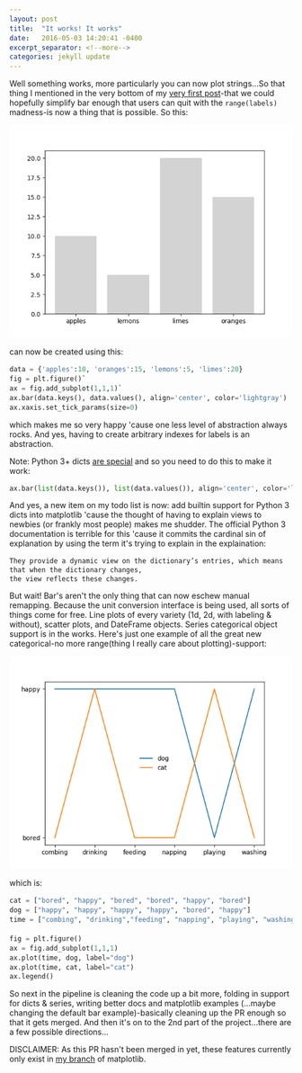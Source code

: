 ```yaml
---
layout: post
title:  "It works! It works"
date:   2016-05-03 14:20:41 -0400
excerpt_separator: <!--more-->
categories: jekyll update
---
```


Well something works, more particularly you can now plot strings...So that thing 
I mentioned in the very bottom of my [very first post](jekyll/update/2016/05/03/better_axis.html)-that we could hopefully simplify bar enough that users can quit with the `range(labels)` madness-is now a thing that is possible. So this:

![bar2](/assets/figs/bar2.png)

can now be created using this:
<!--more-->
```python
data = {'apples':10, 'oranges':15, 'lemons':5, 'limes':20}
fig = plt.figure()`
ax = fig.add_subplot(1,1,1)`
ax.bar(data.keys(), data.values(), align='center', color='lightgray')
ax.xaxis.set_tick_params(size=0)
```
which makes me so very happy 'cause one less level of abstraction always rocks. And yes, 
having to create arbitrary indexes for labels is an abstraction.

Note: Python 3+ dicts [are special](https://docs.python.org/3/library/stdtypes.html#dictionary-view-objects) and 
so you need to do this to make it work:
```python
ax.bar(list(data.keys()), list(data.values()), align='center', color='lightgray')
```
And yes, a new item on my todo list is now: add builtin support for Python 3 dicts into matplotlib 'cause the thought 
of having to explain views to newbies (or frankly most people) makes me shudder. The official Python 3 documentation 
is terrible for this 'cause it commits the cardinal sin of explanation by using the term it's trying to 
explain in the explaination:
```
They provide a dynamic view on the dictionary’s entries, which means that when the dictionary changes, 
the view reflects these changes.
```

But wait! Bar's aren't the only thing that can now eschew manual remapping. Because the unit conversion interface is being used, all sorts of things come for free. Line plots of every variety (1d, 2d, with labeling & without), scatter plots, and DateFrame objects. Series categorical object support is in the works. Here's just one example of all the great new categorical-no more range(thing I really care about plotting)-support:

![pets](/assets/figs/pets.png)

which is:

```python
cat = ["bored", "happy", "bored", "bored", "happy", "bored"]
dog = ["happy", "happy", "happy", "happy", "bored", "happy"]
time = ["combing", "drinking","feeding", "napping", "playing", "washing"]

fig = plt.figure()
ax = fig.add_subplot(1,1,1)
ax.plot(time, dog, label="dog")
ax.plot(time, cat, label="cat")
ax.legend()
```

So next in the pipeline is cleaning the code up a bit more, folding in support for dicts & series, writing better docs and matplotlib examples (...maybe changing the default bar example)-basically cleaning up the PR enough so that it gets merged. And then it's on to the 2nd part of the project...there are a few possible directions...

DISCLAIMER: As this PR hasn't been merged in yet, these features currently only exist in [my branch](https://github.com/story645/matplotlib) of matplotlib. 
